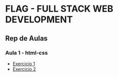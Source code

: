 # FLAG - FULL STACK WEB DEVELOPMENT
## Rep de Aulas
### Aula 1 - html-css

- [Exercicio 1](/aula1/exercicios/exercicio1.html)
- [Exercicio 2](/aula1/exercicios/exercicio2.html)


